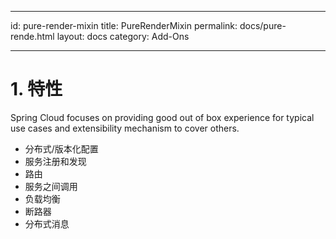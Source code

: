 * * *

id: pure-render-mixin title: PureRenderMixin permalink: docs/pure-rende.html layout: docs category: Add-Ons

* * *

# 1. 特性

Spring Cloud focuses on providing good out of box experience for typical use cases and extensibility mechanism to cover others.

* 分布式/版本化配置
* 服务注册和发现
* 路由
* 服务之间调用
* 负载均衡
* 断路器
* 分布式消息